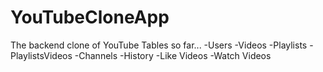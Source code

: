 # YouTubeCloneApp

The backend clone of YouTube
Tables so far...
-Users
-Videos
-Playlists
-PlaylistsVideos
-Channels
-History
-Like Videos
-Watch Videos
